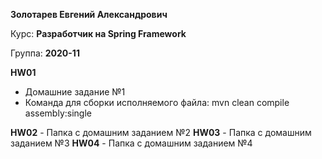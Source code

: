 **Золотарев Евгений Александрович**

Курс: **Разработчик на Spring Framework**

Группа: **2020-11**

**HW01**
 - Домашние задание №1
 - Команда для сборки исполняемого файла: mvn clean compile assembly:single
 
 **HW02** - Папка с домашним заданием №2
 **HW03** - Папка с домашним заданием №3
 **HW04** - Папка с домашним заданием №4